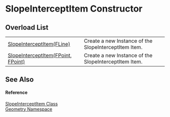 # SlopeInterceptItem Constructor


## Overload List
<table>
<tr>
<td><a href="1173e6ca-9717-06f0-29f7-bf4940b8f350.md">SlopeInterceptItem(FLine)</a></td>
<td>Create a new Instance of the SlopeInterceptItem Item.</td></tr>
<tr>
<td><a href="a3a75613-6c6d-bbed-828c-abf70c74c3c1.md">SlopeInterceptItem(FPoint, FPoint)</a></td>
<td>Create a new Instance of the SlopeInterceptItem Item.</td></tr>
</table>

## See Also


#### Reference
<a href="fc9e4d24-8cf6-ad7a-adef-13dc5a0936f6.md">SlopeInterceptItem Class</a>  
<a href="eb409b48-e279-bdb4-daf3-3196b72d55a2.md">Geometry Namespace</a>  

